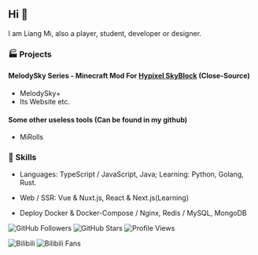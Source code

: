 ## Hi 🙋

I am Liang Mi, also a player, student, developer or designer.

### 🏭 Projects

#### MelodySky Series - Minecraft Mod For [Hypixel SkyBlock](https://hypixel.net/categories/skyblock.194/) (Close-Source)

- MelodySky+
- Its Website
  etc.

#### Some other useless tools (Can be found in my github)

- MiRolls

### 🔪 Skills

- Languages:
  TypeScript / JavaScript, Java; Learning: Python, Golang, Rust.

- Web / SSR:
  Vue & Nuxt.js, React & Next.js(Learning)

- Deploy
  Docker & Docker-Compose / Nginx, Redis / MySQL, MongoDB

![GitHub Followers](https://img.shields.io/github/followers/liangmiQwQ?label=Follow%20%40liangmiQwQ&style=social)
![GitHub Stars](https://img.shields.io/github/stars/liangmiQwQ?label=Stars&style=social)
![Profile Views](https://komarev.com/ghpvc/?username=liangmiQwQ&label=Profile%20Views&color=blueviolet)

![Bilibili](https://img.shields.io/badge/B站-1964165864-FF69B4?style=flat&logo=bilibili&logoColor=white)
![Bilibili Fans](https://img.shields.io/badge/dynamic/json?url=https%3A%2F%2Fapi.spencerwoo.com%2Fsubstats%2F%3Fsource%3Dbilibili%26queryKey%3D1964165864&query=%24.data.totalSubs&label=B站粉丝&color=FE7398&logo=bilibili&logoColor=white)
